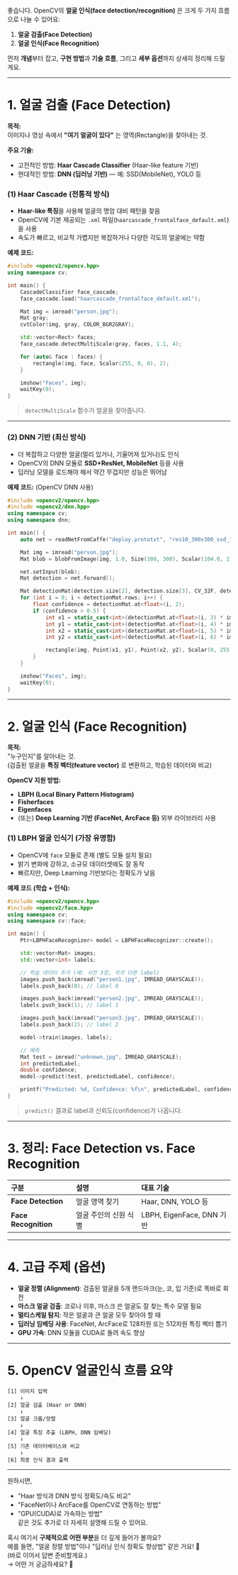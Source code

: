 좋습니다. OpenCV의 **얼굴 인식(face detection/recognition)** 은 크게 두 가지 흐름으로 나눌 수 있어요:

1. **얼굴 검출(Face Detection)**  
2. **얼굴 인식(Face Recognition)**

먼저 **개념**부터 잡고, **구현 방법**과 **기술 흐름**, 그리고 **세부 옵션**까지 상세히 정리해 드릴게요.

---

# 1. 얼굴 검출 (Face Detection)

**목적:**  
이미지나 영상 속에서 **"여기 얼굴이 있다"** 는 영역(Rectangle)을 찾아내는 것.

**주요 기술:**
- 고전적인 방법: **Haar Cascade Classifier** (Haar-like feature 기반)
- 현대적인 방법: **DNN (딥러닝 기반)** — 예: SSD(MobileNet), YOLO 등

### (1) Haar Cascade (전통적 방식)
- **Haar-like 특징**을 사용해 얼굴의 명암 대비 패턴을 찾음
- OpenCV에 기본 제공되는 `.xml` 파일(`haarcascade_frontalface_default.xml`)을 사용
- 속도가 빠르고, 비교적 가볍지만 복잡하거나 다양한 각도의 얼굴에는 약함

**예제 코드:**
```cpp
#include <opencv2/opencv.hpp>
using namespace cv;

int main() {
    CascadeClassifier face_cascade;
    face_cascade.load("haarcascade_frontalface_default.xml");

    Mat img = imread("person.jpg");
    Mat gray;
    cvtColor(img, gray, COLOR_BGR2GRAY);

    std::vector<Rect> faces;
    face_cascade.detectMultiScale(gray, faces, 1.1, 4);

    for (auto& face : faces) {
        rectangle(img, face, Scalar(255, 0, 0), 2);
    }

    imshow("Faces", img);
    waitKey(0);
}
```
> `detectMultiScale` 함수가 얼굴을 찾아줍니다.

---

### (2) DNN 기반 (최신 방식)
- 더 복잡하고 다양한 얼굴(멀리 있거나, 기울어져 있거나)도 인식
- OpenCV의 DNN 모듈로 **SSD+ResNet, MobileNet** 등을 사용
- 딥러닝 모델을 로드해야 해서 약간 무겁지만 성능은 뛰어남

**예제 코드:** (OpenCV DNN 사용)
```cpp
#include <opencv2/opencv.hpp>
#include <opencv2/dnn.hpp>
using namespace cv;
using namespace dnn;

int main() {
    auto net = readNetFromCaffe("deploy.prototxt", "res10_300x300_ssd_iter_140000.caffemodel");

    Mat img = imread("person.jpg");
    Mat blob = blobFromImage(img, 1.0, Size(300, 300), Scalar(104.0, 177.0, 123.0));

    net.setInput(blob);
    Mat detection = net.forward();

    Mat detectionMat(detection.size[2], detection.size[3], CV_32F, detection.ptr<float>());
    for (int i = 0; i < detectionMat.rows; i++) {
        float confidence = detectionMat.at<float>(i, 2);
        if (confidence > 0.5) {
            int x1 = static_cast<int>(detectionMat.at<float>(i, 3) * img.cols);
            int y1 = static_cast<int>(detectionMat.at<float>(i, 4) * img.rows);
            int x2 = static_cast<int>(detectionMat.at<float>(i, 5) * img.cols);
            int y2 = static_cast<int>(detectionMat.at<float>(i, 6) * img.rows);

            rectangle(img, Point(x1, y1), Point(x2, y2), Scalar(0, 255, 0), 2);
        }
    }

    imshow("Faces", img);
    waitKey(0);
}
```

---

# 2. 얼굴 인식 (Face Recognition)

**목적:**  
"누구인지"를 알아내는 것.  
(검출된 얼굴을 **특징 벡터(feature vector)** 로 변환하고, 학습된 데이터와 비교)

**OpenCV 지원 방법:**
- **LBPH (Local Binary Pattern Histogram)**
- **Fisherfaces**
- **Eigenfaces**
- (또는) **Deep Learning 기반 (FaceNet, ArcFace 등)** 외부 라이브러리 사용

### (1) LBPH 얼굴 인식기 (가장 유명함)
- OpenCV에 `face` 모듈로 존재 (별도 모듈 설치 필요)
- 밝기 변화에 강하고, 소규모 데이터셋에도 잘 동작
- 빠르지만, Deep Learning 기반보다는 정확도가 낮음

**예제 코드 (학습 + 인식):**
```cpp
#include <opencv2/opencv.hpp>
#include <opencv2/face.hpp>
using namespace cv;
using namespace cv::face;

int main() {
    Ptr<LBPHFaceRecognizer> model = LBPHFaceRecognizer::create();

    std::vector<Mat> images;
    std::vector<int> labels;

    // 학습 데이터 추가 (예: 사진 3장, 각각 다른 label)
    images.push_back(imread("person1.jpg", IMREAD_GRAYSCALE));
    labels.push_back(0); // label 0

    images.push_back(imread("person2.jpg", IMREAD_GRAYSCALE));
    labels.push_back(1); // label 1

    images.push_back(imread("person3.jpg", IMREAD_GRAYSCALE));
    labels.push_back(2); // label 2

    model->train(images, labels);

    // 예측
    Mat test = imread("unknown.jpg", IMREAD_GRAYSCALE);
    int predictedLabel;
    double confidence;
    model->predict(test, predictedLabel, confidence);

    printf("Predicted: %d, Confidence: %f\n", predictedLabel, confidence);
}
```
> `predict()` 결과로 label과 신뢰도(confidence)가 나옵니다.

---

# 3. 정리: Face Detection vs. Face Recognition

| 구분 | 설명 | 대표 기술 |
|:-----|:-----|:-----|
| **Face Detection** | 얼굴 영역 찾기 | Haar, DNN, YOLO 등 |
| **Face Recognition** | 얼굴 주인의 신원 식별 | LBPH, EigenFace, DNN 기반 |

---

# 4. 고급 주제 (옵션)
- **얼굴 정렬 (Alignment)**: 검출된 얼굴을 5개 랜드마크(눈, 코, 입 기준)로 똑바로 회전
- **마스크 얼굴 검출**: 코로나 이후, 마스크 쓴 얼굴도 잘 찾는 특수 모델 필요
- **멀티스케일 탐지**: 작은 얼굴과 큰 얼굴 모두 찾아야 할 때
- **딥러닝 임베딩 사용**: FaceNet, ArcFace로 128차원 또는 512차원 특징 벡터 뽑기
- **GPU 가속**: DNN 모듈을 CUDA로 돌려 속도 향상

---

# 5. OpenCV 얼굴인식 흐름 요약

```
[1] 이미지 입력
    ↓
[2] 얼굴 검출 (Haar or DNN)
    ↓
[3] 얼굴 크롭/정렬
    ↓
[4] 얼굴 특징 추출 (LBPH, DNN 임베딩)
    ↓
[5] 기존 데이터베이스와 비교
    ↓
[6] 최종 인식 결과 출력
```

---

원하시면,  
- "Haar 방식과 DNN 방식 정확도/속도 비교"  
- "FaceNet이나 ArcFace를 OpenCV로 연동하는 방법"  
- "GPU(CUDA)로 가속하는 방법"  
같은 것도 추가로 더 자세히 설명해 드릴 수 있어요.

혹시 여기서 **구체적으로 어떤 부분**을 더 깊게 들어가 볼까요?  
예를 들면, "얼굴 정렬 방법"이나 "딥러닝 인식 정확도 향상법" 같은 거요! 🚀  
(바로 이어서 답변 준비할게요.)  
→ 어떤 거 궁금하세요? 🎯
